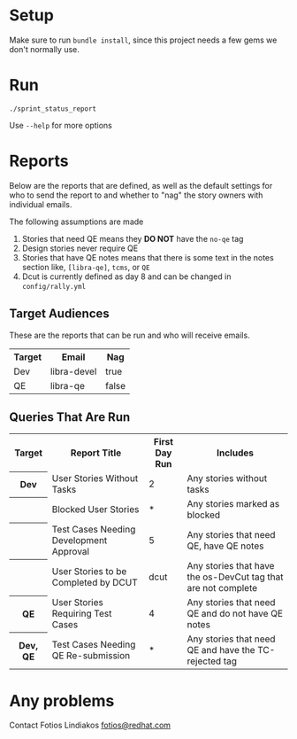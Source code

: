Setup
=====
Make sure to run `bundle install`, since this project needs a few gems we don't normally use.

Run
===

	./sprint_status_report

Use `--help` for more options

Reports
================
Below are the reports that are defined, as well as the default settings for who to send the report to and whether to "nag" the story owners with individual emails.

The following assumptions are made

1. Stories that need QE means they **DO NOT** have the `no-qe` tag
1. Design stories never require QE
1. Stories that have QE notes means that there is some text in the notes section like, `[libra-qe]`, `tcms`, or `QE`
1. Dcut is currently defined as day 8 and can be changed in `config/rally.yml`

Target Audiences
----------------
These are the reports that can be run and who will receive emails.
<table>
  <tr>
    <th>Target</th>
    <th>Email</th>
    <th>Nag</th>
  </tr>
  <tr>
    <td>Dev</td>
    <td>libra-devel</td>
    <td>true</td>
  </tr>
  <tr>
    <td>QE</td>
    <td>libra-qe</td>
    <td>false</td>
  </tr>
</table>

Queries That Are Run
--------------------

<table>
  <tr>
    <th>Target</th>
    <th>Report Title</th>
    <th>First Day Run</th>
    <th>Includes</th>
  </tr>
  <tr>
    <th>Dev</th>
    <td>User Stories Without Tasks</td>
    <td>2</td>
    <td>Any stories without tasks</td>
  </tr>
  <tr>
    <th></th>
    <td>Blocked User Stories</td>
    <td>*</td>
    <td>Any stories marked as blocked</td>
  </tr>
  <tr>
    <th></th>
    <td>Test Cases Needing Development Approval</td>
    <td>5</td>
    <td>Any stories that need QE, have QE notes</td>
  </tr>
  <tr>
    <th></th>
    <td>User Stories to be Completed by DCUT</td>
    <td>dcut</td>
    <td>Any stories that have the os-DevCut tag that are not complete</td>
  </tr>
  <tr>
    <th>QE</th>
    <td>User Stories Requiring Test Cases</td>
    <td>4</td>
    <td>Any stories that need QE and do not have QE notes</td>
  </tr>
  <tr>
    <th>Dev, QE</th>
    <td>Test Cases Needing QE Re-submission</td>
    <td>*</td>
    <td>Any stories that need QE and have the TC-rejected tag</td>
  </tr>
</table>


Any problems
============
Contact Fotios Lindiakos <fotios@redhat.com>
